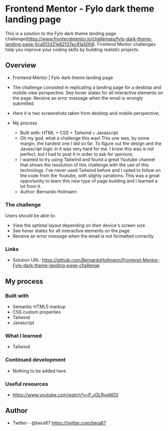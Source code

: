 # Frontend Mentor - Fylo dark theme landing page

This is a solution to the Fylo dark theme landing page challenge(https://www.frontendmentor.io/challenges/fylo-dark-theme-landing-page-5ca5f2d21e82137ec91a50fd). Frontend Mentor challenges help you improve your coding skills by building realistic projects.

## Overview

  - Frontend Mentor | Fylo dark theme landing page
  - The challenge consisted in replicating a landing page for a desktop and mobile view perspective. See hover states for all interactive elements on the page. Receive an error message when the email is wrongly submitted.
  - Here it is two screenshots taken from desktop and mobile perspective;

- My process
  - Built with: HTML + CSS + Tailwind + Javascript
  - Oh my god, what a challenge this was! This one was, by some margin, the hardest one I did so far. To figure out the design and the Javascript logic in it was very hard for me. I know this was is not perfect, but I had to post it in order to ask for opinions. 
  - I wanted to try using Tailwind and found a great Youtube channel that shows the resolution of this challenge with the use of this technology. I've never used Tailwind before and I opted to follow on the code from the Youtube, with slighly variations. This was a great opportunity to learn this new type of page building and I learned a lot from it.
  - Author: Bernardo Hollmann

### The challenge

Users should be able to:

- View the optimal layout depending on their device's screen size
- See hover states for all interactive elements on the page
- Receive an error message when the email is not formatted correctly

### Links

- Solution URL: https://github.com/BernardoHollmann/Frontend-Mentor-Fylo-dark-theme-landing-page-challenge

## My process

### Built with

- Semantic HTML5 markup
- CSS custom properties
- Tailwind
- Javascript

### What I learned

- Tailwind

### Continued development

- Nothing to be added here

### Useful resources

- https://www.youtube.com/watch?v=P_vDLRvqMZ0

## Author

- Twitter - @bera87 https://twitter.com/bera87
